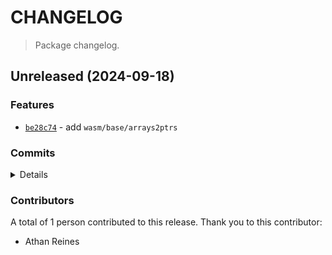 # CHANGELOG

> Package changelog.

<section class="release" id="unreleased">

## Unreleased (2024-09-18)

<section class="features">

### Features

-   [`be28c74`](https://github.com/stdlib-js/stdlib/commit/be28c74db2fee7929fbaa01487d615f860be645b) - add `wasm/base/arrays2ptrs`

</section>

<!-- /.features -->

<section class="commits">

### Commits

<details>

-   [`7d73b4c`](https://github.com/stdlib-js/stdlib/commit/7d73b4cd92b702acdd4aeaf015a8e4a687133f54) - **test:** fix index _(by Athan Reines)_
-   [`be28c74`](https://github.com/stdlib-js/stdlib/commit/be28c74db2fee7929fbaa01487d615f860be645b) - **feat:** add `wasm/base/arrays2ptrs` _(by Athan Reines)_

</details>

</section>

<!-- /.commits -->

<section class="contributors">

### Contributors

A total of 1 person contributed to this release. Thank you to this contributor:

-   Athan Reines

</section>

<!-- /.contributors -->

</section>

<!-- /.release -->

